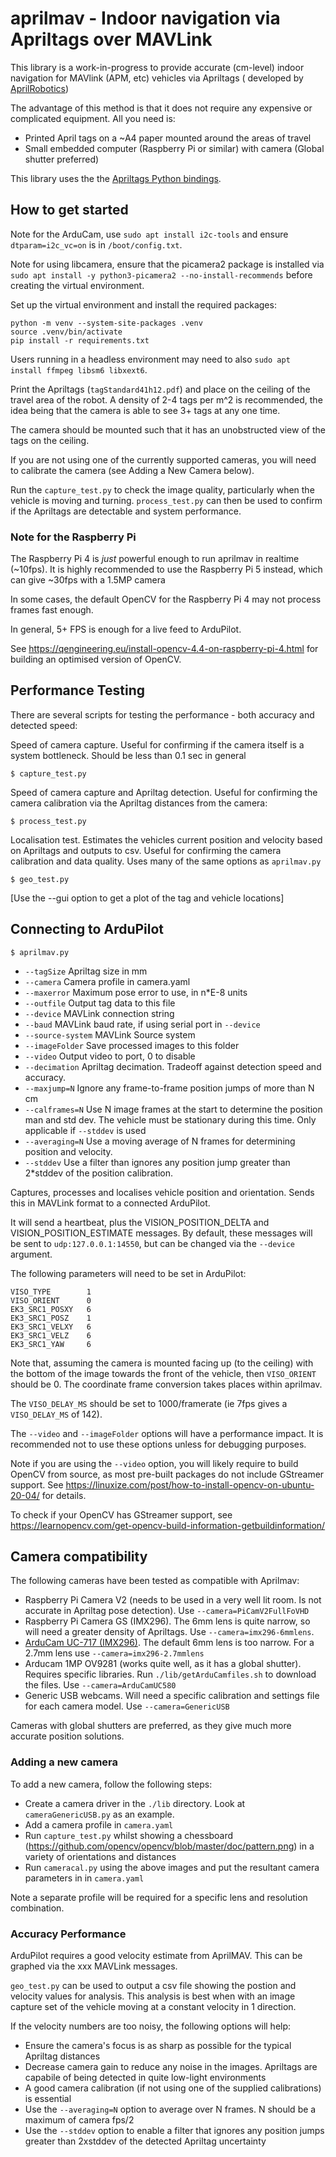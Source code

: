 # aprilmav - Indoor navigation via Apriltags over MAVLink

This library is a work-in-progress to provide accurate (cm-level)
indoor navigation for MAVlink (APM, etc) vehicles via Apriltags (
developed by [AprilRobotics](https://april.eecs.umich.edu/))

The advantage of this method is that it does not require any expensive
or complicated equipment. All you need is:
- Printed April tags on a ~A4 paper mounted around the areas of travel
- Small embedded computer (Raspberry Pi or similar) with camera (Global shutter preferred)

This library uses the the [Apriltags Python bindings](https://github.com/WillB97/pyapriltags).

## How to get started

Note for the ArduCam, use ``sudo apt install i2c-tools`` and ensure ``dtparam=i2c_vc=on`` is in ``/boot/config.txt``.

Note for using libcamera, ensure that the picamera2 package is installed via ``sudo apt install -y python3-picamera2 --no-install-recommends``
before creating the virtual environment.

Set up the virtual environment and install the required packages:

```
python -m venv --system-site-packages .venv
source .venv/bin/activate
pip install -r requirements.txt
```

Users running in a headless environment may need to also ``sudo apt install ffmpeg libsm6 libxext6``.

Print the Apriltags (``tagStandard41h12.pdf``) and place on the ceiling of the travel area of the robot. A density of 2-4 tags per m^2 is recommended, the idea being that the camera is able to see 3+ tags at any one time.

The camera should be mounted such that it has an unobstructed view of the tags on the ceiling.

If you are not using one of the currently supported cameras, you will need to calibrate the camera (see Adding a New Camera below).

Run the ``capture_test.py`` to check the image quality, particularly when the vehicle is moving and turning. ``process_test.py`` can then be used to confirm if the Apriltags are detectable and system performance.

### Note for the Raspberry Pi

The Raspberry Pi 4 is *just* powerful enough to run aprilmav in realtime (~10fps). It is highly recommended
to use the Raspberry Pi 5 instead, which can give ~30fps with a 1.5MP camera

In some cases, the default OpenCV for the Raspberry Pi 4 may not process frames fast enough.

In general, 5+ FPS is enough for a live feed to ArduPilot.

See https://qengineering.eu/install-opencv-4.4-on-raspberry-pi-4.html for building an optimised
version of OpenCV.

## Performance Testing

There are several scripts for testing the performance - both accuracy and
detected speed:

Speed of camera capture. Useful for confirming if the camera itself is a system
bottleneck. Should be less than 0.1 sec in general

```
$ capture_test.py
```

Speed of camera capture and Apriltag detection. Useful for confirming the camera
calibration via the Apriltag distances from the camera:
```
$ process_test.py
```

Localisation test. Estimates the vehicles current position and velocity based on Apriltags and 
outputs to csv. Useful for confirming the camera calibration and data quality. 
Uses many of the same options as ``aprilmav.py``

```
$ geo_test.py
```
[Use the --gui option to get a plot of the tag and vehicle locations]

## Connecting to ArduPilot

```
$ aprilmav.py
```

- ``--tagSize``       Apriltag size in mm
- ``--camera``        Camera profile in camera.yaml
- ``--maxerror``      Maximum pose error to use, in n*E-8 units
- ``--outfile``       Output tag data to this file
- ``--device``        MAVLink connection string
- ``--baud``          MAVLink baud rate, if using serial port in ``--device``
- ``--source-system`` MAVLink Source system
- ``--imageFolder``   Save processed images to this folder
- ``--video``         Output video to port, 0 to disable
- ``--decimation``    Apriltag decimation. Tradeoff against detection speed and accuracy.
- ``--maxjump=N``     Ignore any frame-to-frame position jumps of more than N cm
- ``--calframes=N``   Use N image frames at the start to determine the position man and std dev. The vehicle must be stationary during this time. Only applicable if ``--stddev`` is used
- ``--averaging=N``   Use a moving average of N frames for determining position and velocity.
- ``--stddev``        Use a filter than ignores any position jump greater than 2*stddev of the position calibration.

Captures, processes and localises vehicle position and orientation. Sends this in MAVLink format
to a connected ArduPilot.

It will send a heartbeat, plus the VISION_POSITION_DELTA and VISION_POSITION_ESTIMATE messages. By default, these messages will be sent to ``udp:127.0.0.1:14550``, but can be changed via the ``--device`` argument.

The following parameters will need to be set in ArduPilot:

```
VISO_TYPE        1
VISO_ORIENT      0
EK3_SRC1_POSXY   6
EK3_SRC1_POSZ    1
EK3_SRC1_VELXY   6
EK3_SRC1_VELZ    6
EK3_SRC1_YAW     6
```

Note that, assuming the camera is mounted facing up (to the ceiling) with the bottom of the image towards the front of the vehicle, then ``VISO_ORIENT`` should be 0. The coordinate frame conversion takes places within aprilmav.

The ``VISO_DELAY_MS`` should be set to 1000/framerate (ie 7fps gives a ``VISO_DELAY_MS`` of 142).

The ``--video`` and ``--imageFolder`` options will have a performance impact. It is recommended not to use these options unless for debugging purposes.

Note if you are using the ``--video`` option, you will likely require to build OpenCV from source, as most pre-built
packages do not include GStreamer support. See https://linuxize.com/post/how-to-install-opencv-on-ubuntu-20-04/ for
details.

To check if your OpenCV has GStreamer support, see https://learnopencv.com/get-opencv-build-information-getbuildinformation/

## Camera compatibility

The following cameras have been tested as compatible with Aprilmav:

- Raspberry Pi Camera V2 (needs to be used in a very well lit room. Is not accurate in Apriltag pose detection). Use ``--camera=PiCamV2FullFoVHD``
- Raspberry Pi Camera GS (IMX296). The 6mm lens is quite narrow, so will need a greater density of Apriltags. Use ``--camera=imx296-6mmlens``. 
- [ArduCam UC-717 (IMX296)](https://www.arducam.com/product/1-58mp-imx296-color-global-shutter-camera-module-with-m12-lens-for-raspberry-pi/). The default 6mm lens is too narrow. For a 2.7mm lens use ``--camera=imx296-2.7mmlens``
- Arducam 1MP OV9281 (works quite well, as it has a global shutter). Requires specific libraries. Run ``./lib/getArduCamfiles.sh`` to download the files. Use ``--camera=ArduCamUC580``
- Generic USB webcams. Will need a specific calibration and settings file for each camera model. Use ``--camera=GenericUSB``

Cameras with global shutters are preferred, as they give much more accurate position solutions.

### Adding a new camera

To add a new camera, follow the following steps:

- Create a camera driver in the ``./lib`` directory. Look at ``cameraGenericUSB.py`` as an example.
- Add a camera profile in ``camera.yaml``
- Run ``capture_test.py`` whilst showing a chessboard (https://github.com/opencv/opencv/blob/master/doc/pattern.png) in a variety of orientations and distances
- Run ``cameracal.py`` using the above images and put the resultant camera parameters in in ``camera.yaml``

Note a separate profile will be required for a specific lens and resolution combination.

### Accuracy Performance

ArduPilot requires a good velocity estimate from AprilMAV. This can be graphed via the xxx MAVLink messages.

``geo_test.py`` can be used to output a csv file showing the postion and velocity values for analysis. This analysis is best when with an image capture set of the vehicle moving at a constant velocity in 1 direction.

If the velocity numbers are too noisy, the following options will help:
- Ensure the camera's focus is as sharp as possible for the typical Apriltag distances
- Decrease camera gain to reduce any noise in the images. Apriltags are capabile of being detected in quite low-light environments
- A good camera calibration (if not using one of the supplied calibrations) is essential
- Use the ``--averaging=N`` option to average over N frames. N should be a maximum of camera fps/2
- Use the ``--stddev`` option to enable a filter that ignores any position jumps greater than 2xstddev of the detected Apriltag uncertainty
  